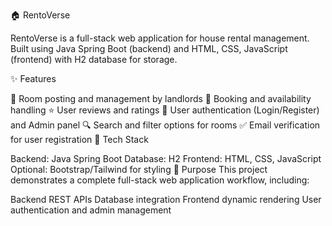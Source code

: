 🏠 RentoVerse

RentoVerse is a full-stack web application for house rental management.
Built using Java Spring Boot (backend) and HTML, CSS, JavaScript (frontend) with H2 database for storage.

✨ Features

🏡 Room posting and management by landlords
📅 Booking and availability handling
⭐ User reviews and ratings
🔐 User authentication (Login/Register) and Admin panel
🔍 Search and filter options for rooms
✅ Email verification for user registration
🚀 Tech Stack

Backend: Java Spring Boot
Database: H2
Frontend: HTML, CSS, JavaScript
Optional: Bootstrap/Tailwind for styling
🎯 Purpose This project demonstrates a complete full-stack web application workflow, including:

Backend REST APIs
Database integration
Frontend dynamic rendering
User authentication and admin management
